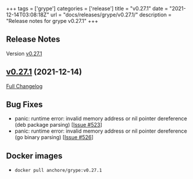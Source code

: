 +++
tags = ['grype']
categories = ['release']
title = "v0.27.1"
date = "2021-12-14T03:08:18Z"
url = "docs/releases/grype/v0.27.1/"
description = "Release notes for grype v0.27.1"
+++

## Release Notes

Version [v0.27.1](https://github.com/anchore/grype/releases/tag/v0.27.1)

## [v0.27.1](https://github.com/anchore/grype/tree/v0.27.1) (2021-12-14)

[Full Changelog](https://github.com/anchore/grype/compare/v0.27.0...v0.27.1)

## Bug Fixes

- panic: runtime error: invalid memory address or nil pointer dereference (deb package parsing) [[Issue #523](https://github.com/anchore/grype/issues/523)]
- panic: runtime error: invalid memory address or nil pointer dereference (go binary parsing) [[Issue #526](https://github.com/anchore/grype/issues/526)]



## Docker images

- `docker pull anchore/grype:v0.27.1`
